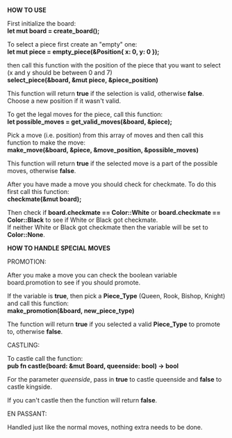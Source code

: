 __HOW TO USE__

First initialize the board:\
  **let mut board = create_board();**


To select a piece first create an "empty" one:\
  **let mut piece = empty_piece(&Position{ x: 0, y: 0 });**

then call this function with the position of the piece that you want to select (x and y should be between 0 and 7)\
  **select_piece(&board, &mut piece, &piece_position)**

This function will return **true** if the selection is valid, otherwise **false**. Choose a new position if it wasn't valid.


To get the legal moves for the piece, call this function:\
  **let possible_moves = get_valid_moves(&board, &piece);**


Pick a move (i.e. position) from this array of moves and then call this function to make the move:\
  **make_move(&board, &piece, &move_position, &possible_moves)**

This function will return **true** if the selected move is a part of the possible moves, otherwise **false**.


After you have made a move you should check for checkmate. To do this first call this function:\
  **checkmate(&mut board);**

Then check if **board.checkmate == Color::White** or **board.checkmate == Color::Black** to see if White or Black got checkmate.\
If neither White or Black got checkmate then the variable will be set to **Color::None**.



__HOW TO HANDLE SPECIAL MOVES__

PROMOTION:

After you make a move you can check the boolean variable board.promotion to see if you should promote.

If the variable is **true**, then pick a **Piece_Type** (Queen, Rook, Bishop, Knight) and call this function:\
  **make_promotion(&board, new_piece_type)**

The function will return **true** if you selected a valid **Piece_Type** to promote to, otherwise **false**.


CASTLING:

To castle call the function:\
**pub fn castle(board: &mut Board, queenside: bool) -> bool**

For the parameter *queenside*, pass in **true** to castle queenside and **false** to castle kingside.

If you can't castle then the function will return **false**.


EN PASSANT:

Handled just like the normal moves, nothing extra needs to be done.
